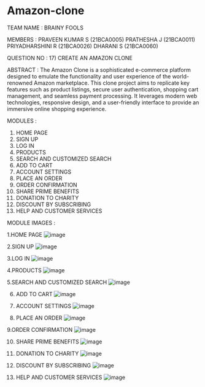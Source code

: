 # Amazon-clone


TEAM NAME   : BRAINY FOOLS


MEMBERS     : PRAVEEN KUMAR S (21BCA0005)
              PRATHESHA J (21BCA0011)
              PRIYADHARSHINI R (21BCA0026)
              DHARANI S (21BCA0060)


QUESTION NO : 17) CREATE AN AMAZON CLONE 


ABSTRACT :
The Amazon Clone is a sophisticated e-commerce platform designed to emulate the functionality and user experience of the world-renowned Amazon marketplace. This clone project aims to replicate key features such as product listings, secure user authentication, shopping cart management, and seamless payment processing. It leverages modern web technologies, responsive design, and a user-friendly interface to provide an immersive online shopping experience.


MODULES : 
   1. HOME PAGE
   2. SIGN UP
   3. LOG IN
   4. PRODUCTS
   5. SEARCH AND CUSTOMIZED SEARCH
   6. ADD TO CART
   7. ACCOUNT SETTINGS
   8. PLACE AN ORDER
   9. ORDER CONFIRMATION
   10. SHARE PRIME BENEFITS
   11. DONATION TO CHARITY
   12. DISCOUNT BY SUBSCRIBING
   13. HELP AND CUSTOMER SERVICES


MODULE IMAGES :

1.HOME PAGE
![image](https://github.com/priyadharshini7-r/Amazon-clone/assets/142129655/be171edc-4a80-4f20-8f85-bf8abf73ff0d)


2.SIGN UP
![image](https://github.com/priyadharshini7-r/Amazon-clone/assets/142129655/d1cf0943-c46c-4ce1-b831-a99a3e542337)


3.LOG IN
![image](https://github.com/priyadharshini7-r/Amazon-clone/assets/142129655/7145167c-615a-4ad9-9a23-5464e8878541)


4.PRODUCTS
![image](https://github.com/priyadharshini7-r/Amazon-clone/assets/142129655/99be33b3-0558-4946-adb1-45af14cde3d2)


5.SEARCH AND CUSTOMIZED SEARCH
![image](https://github.com/priyadharshini7-r/Amazon-clone/assets/142129655/9c43c0fa-6fc7-4a0e-b075-ed4083e0f42a)


6. ADD TO CART
![image](https://github.com/priyadharshini7-r/Amazon-clone/assets/142129655/ccac0d99-8b8c-4118-9bad-5e338cad4ab2)


7. ACCOUNT SETTINGS
![image](https://github.com/priyadharshini7-r/Amazon-clone/assets/142129655/351fa293-c304-4ea5-bd40-8880911c97fd)


8. PLACE AN ORDER
![image](https://github.com/priyadharshini7-r/Amazon-clone/assets/142129655/a20eb967-d1dc-42d2-8fc4-087560544282)


9.ORDER CONFIRMATION
![image](https://github.com/priyadharshini7-r/Amazon-clone/assets/142129655/0567ab8e-12fa-4f5a-b746-df7f37567975)


10. SHARE PRIME BENEFITS
![image](https://github.com/priyadharshini7-r/Amazon-clone/assets/142129655/0eb8ca4d-313a-441a-a682-948914ec3f21)


11. DONATION TO CHARITY
![image](https://github.com/priyadharshini7-r/Amazon-clone/assets/142129655/ffd7be7f-609e-4244-878b-8905646bbb53)


12. DISCOUNT BY SUBSCRIBING
![image](https://github.com/priyadharshini7-r/Amazon-clone/assets/142129655/42713eac-4645-488a-b9ed-8b7c1965afa7)


13. HELP AND CUSTOMER SERVICES
![image](https://github.com/priyadharshini7-r/Amazon-clone/assets/142129655/acaddcae-8e41-4f20-a6d8-b28e70604be5)
